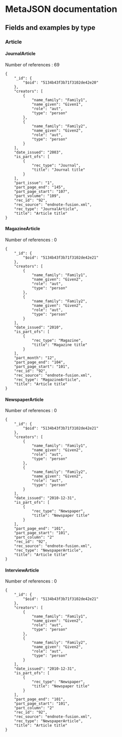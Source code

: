 # MetaJSON documentation

## Fields and examples by type

### Article

#### JournalArticle

Number of references : 69


    {
        "_id": {
            "$oid": "5134b43f3b71f3102de42e20"
        }, 
        "creators": [
            {
                "name_family": "Family1", 
                "name_given": "Given1", 
                "role": "aut", 
                "type": "person"
            }, 
            {
                "name_family": "Family2", 
                "name_given": "Given2", 
                "role": "aut", 
                "type": "person"
            }
        ], 
        "date_issued": "2003", 
        "is_part_ofs": [
            {
                "rec_type": "Journal", 
                "title": "Journal title"
            }
        ], 
        "part_issue": "1", 
        "part_page_end": "145", 
        "part_page_start": "107", 
        "part_volume": "109", 
        "rec_id": "92", 
        "rec_source": "endnote-fusion.xml", 
        "rec_type": "JournalArticle", 
        "title": "Article title"
    }


#### MagazineArticle

Number of references : 0

    {
        "_id": {
            "$oid": "5134b43f3b71f3102de42e21"
        }, 
        "creators": [
            {
                "name_family": "Family1", 
                "name_given": "Given2", 
                "role": "aut", 
                "type": "person"
            }, 
            {
                "name_family": "Family2", 
                "name_given": "Given2", 
                "role": "aut", 
                "type": "person"
            }
        ], 
        "date_issued": "2010", 
        "is_part_ofs": [
            {
                "rec_type": "Magazine", 
                "title": "Magazine title"
            }
        ], 
        "part_month": "12", 
        "part_page_end": "104", 
        "part_page_start": "101", 
        "rec_id": "92", 
        "rec_source": "endnote-fusion.xml", 
        "rec_type": "MagazineArticle", 
        "title": "Article title"
    }

#### NewspaperArticle

Number of references : 0

    {
        "_id": {
            "$oid": "5134b43f3b71f3102de42e21"
        }, 
        "creators": [
            {
                "name_family": "Family1", 
                "name_given": "Given2", 
                "role": "aut", 
                "type": "person"
            }, 
            {
                "name_family": "Family2", 
                "name_given": "Given2", 
                "role": "aut", 
                "type": "person"
            }
        ], 
        "date_issued": "2010-12-31", 
        "is_part_ofs": [
            {
                "rec_type": "Newspaper", 
                "title": "Newspaper title"
            }
        ], 
        "part_page_end": "101", 
        "part_page_start": "101", 
        "part_column": "2"
        "rec_id": "92", 
        "rec_source": "endnote-fusion.xml", 
        "rec_type": "NewspaperArticle", 
        "title": "Article title"
    }
    
#### InterviewArticle

Number of references : 0

    {
        "_id": {
            "$oid": "5134b43f3b71f3102de42e21"
        }, 
        "creators": [
            {
                "name_family": "Family1", 
                "name_given": "Given2", 
                "role": "aut", 
                "type": "person"
            }, 
            {
                "name_family": "Family2", 
                "name_given": "Given2", 
                "role": "aut", 
                "type": "person"
            }
        ], 
        "date_issued": "2010-12-31", 
        "is_part_ofs": [
            {
                "rec_type": "Newspaper", 
                "title": "Newspaper title"
            }
        ], 
        "part_page_end": "101", 
        "part_page_start": "101", 
        "part_column": "2"
        "rec_id": "92", 
        "rec_source": "endnote-fusion.xml", 
        "rec_type": "NewspaperArticle", 
        "title": "Article title"
    }
